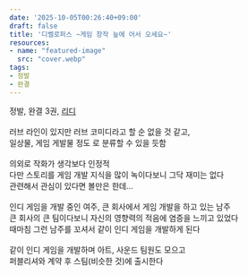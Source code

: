 ```yaml
---
date: '2025-10-05T00:26:40+09:00'
draft: false
title: '디벨로퍼스 ~게임 창작 늪에 어서 오세요~'
resources:
- name: "featured-image"
  src: "cover.webp"
tags:
- 정발
- 완결
---
```


정발, 완결 3권, [리디](https://ridibooks.com/books/806016082)  
\
러브 라인이 있지만 러브 코미디라고 할 순 없을 것 같고,  
일상물, 게임 게발물 정도 로 분류할 수 있을 듯함  
\
의외로 작화가 생각보다 인정적  
다만 스토리를 게임 개발 지식을 많이 녹이다보니 그닥 재미는 없다  
관련해서 관심이 있다면 볼만은 한데...  
\
인디 게임을 개발 중인 여주, 큰 회사에서 게임 개발을 하고 있는 남주  
큰 회사의 큰 팀이다보니 자신의 영향력의 적음에 염증을 느끼고 있었다  
때마침 그런 남주를 꼬셔서 같이 인디 게임을 개발하게 된다  
\
같이 인디 게임을 개발하며 아트, 사운드 팀원도 모으고  
퍼블리셔와 계약 후 스팀(비슷한 것)에 출시한다  
